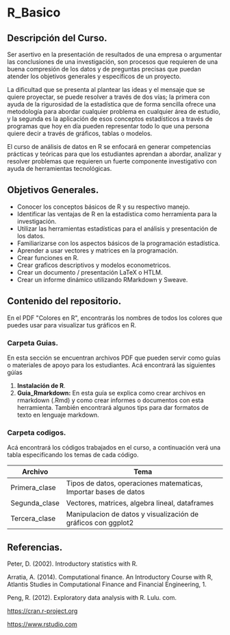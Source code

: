 # R_Basico


## Descripción del Curso.

Ser asertivo en la presentación de resultados de una empresa o argumentar las conclusiones de una investigación,  son procesos que requieren de una buena compresión de los datos y de preguntas precisas que puedan atender los objetivos generales y específicos de un proyecto.

La dificultad que se presenta al plantear las ideas y el mensaje que se quiere proyectar, se puede resolver a través de dos vías; la primera con ayuda de la rigurosidad de la estadística que de forma sencilla ofrece una metodología para abordar cualquier problema en cualquier área de estudio, y la segunda es la aplicación de esos conceptos estadísticos a través de programas que hoy en día pueden representar todo lo que una persona quiere decir a través de gráficos, tablas o modelos.

El curso de análisis de datos en R se enfocará en generar competencias prácticas y teóricas para que los estudiantes aprendan a abordar, analizar y resolver problemas que requieren un fuerte componente investigativo con ayuda de herramientas tecnológicas.



## Objetivos Generales.

* Conocer los conceptos básicos de R y su respectivo manejo.
* Identificar las ventajas de R en la estadística como herramienta para la investigación.
* Utilizar  las  herramientas  estadísticas  para  el  análisis  y  presentación  de  los  datos.
* Familiarizarse con los aspectos básicos de la programación estadística.
* Aprender a usar vectores y matrices en la programación.
* Crear funciones en R.
* Crear graficos descriptivos y modelos econometricos.
* Crear un documento / presentación LaTeX o HTLM.
* Crear un informe dinámico utilizando RMarkdown y Sweave. 

## Contenido del repositorio.

En el PDF "Colores en R", encontrarás los nombres de todos los colores que puedes usar para visualizar tus gráficos en R.

### Carpeta Guias.

En esta sección se encuentran archivos PDF que pueden servir como guías o materiales de apoyo para los estudiantes.
Acá encontrará las siguientes gúías

1. **Instalación de R**.
2. **Guia_Rmarkdown:** En esta guía se explica como crear archivos en rmarkdown (.Rmd) y como crear informes o documentos con esta herramienta. También encontrará algunos tips para dar formatos de texto en lenguaje markdown.

### Carpeta codigos.

Acá encontrará los códigos trabajados en el curso, a continuación verá una tabla especificando los temas de cada código.

| Archivo | Tema |
| --- | --- |
| Primera_clase| Tipos de datos, operaciones matematicas, Importar bases de datos|
| Segunda_clase| Vectores, matrices, algebra lineal, dataframes  |
| Tercera_clase| Manipulacion de datos y visualización de gráficos con ggplot2 |



## Referencias.

Peter, D. (2002). Introductory statistics with R.

Arratia, A. (2014). Computational finance. An Introductory Course with R, Atlantis Studies in Computational Finance and Financial Engineering, 1.

Peng, R. (2012). Exploratory data analysis with R. Lulu. com.

https://cran.r-project.org

https://www.rstudio.com
